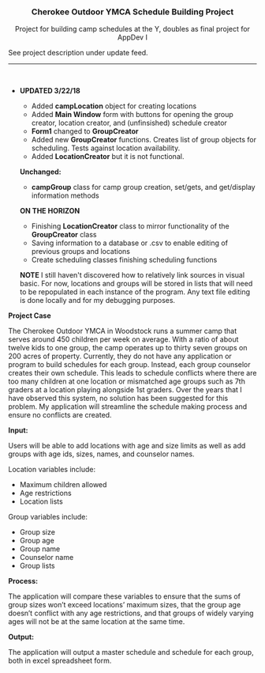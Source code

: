 ### <p align="center">Cherokee Outdoor YMCA Schedule Building Project</p>
<p align="center">Project for building camp schedules at the Y, doubles as final project for AppDev I</p>
<p>See project description under update feed.</p>
<hr />
<br>

* **UPDATED 3/22/18**

  - Added **campLocation** object for creating locations
  - Added **Main Window** form with buttons for opening the group creator, location creator, and (unfinsished) schedule creator
  - **Form1** changed to **GroupCreator**
  - Added new **GroupCreator** functions. Creates list of group objects for scheduling. Tests against location availability.
  - Added **LocationCreator** but it is not functional.
  
  **Unchanged:** 
  - **campGroup** class for camp group creation, set/gets, and get/display information methods
  
  **ON THE HORIZON**
  - Finishing **LocationCreator** class to mirror functionality of the **GroupCreator** class
  - Saving information to a database or .csv to enable editing of previous groups and locations
  - Create scheduling classes finishing scheduling functions
  
  
  
  **NOTE**
  I still haven't discovered how to relatively link sources in visual basic. For now, locations and groups will be stored in lists that will need to be repopulated in each instance of the program. Any text file editing is done locally and for my debugging purposes.
  
  
 **Project Case**
 
  The Cherokee Outdoor YMCA in Woodstock runs a summer camp that serves around 450 children per week on average. With a ratio of about twelve kids to one group, the camp operates up to thirty seven groups on 200 acres of property. Currently, they do not have any application or program to build schedules for each group. Instead, each group counselor creates their own schedule. This leads to schedule conflicts where there are too many children at one location or mismatched age groups such as 7th graders at a location playing alongside 1st graders. Over the years that I have observed this system, no solution has been suggested for this problem. My application will streamline the schedule making process and ensure no conflicts are created.

**Input:**

Users will be able to add locations with age and size limits as well as add groups with age ids, sizes, names, and counselor names.

Location variables include:

-	Maximum children allowed
-	Age restrictions
-	Location lists

Group variables include:

-	Group size
-	Group age
-	Group name
-	Counselor name
- Group lists

**Process:**

The application will compare these variables to ensure that the sums of group sizes won’t exceed locations’ maximum sizes, that the group age doesn’t conflict with any age restrictions, and that groups of widely varying ages will not be at the same location at the same time.

**Output:**

The application will output a master schedule and schedule for each group, both in excel spreadsheet form.


  
